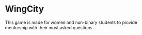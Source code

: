 # WingCity

This game is made for women and non-binary students to provide mentorship with their most asked questions.
